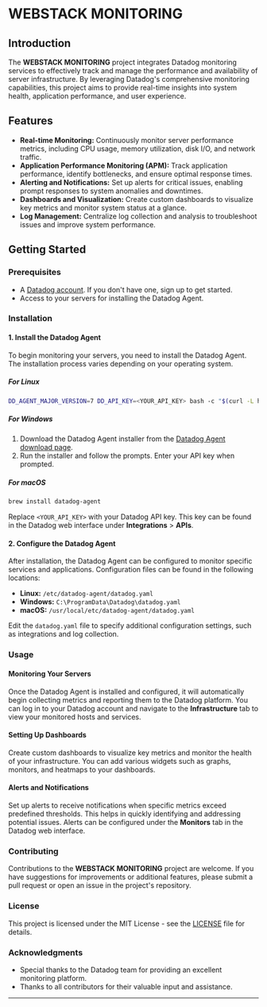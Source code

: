 # WEBSTACK MONITORING

## Introduction

The **WEBSTACK MONITORING** project integrates Datadog monitoring services to effectively track and manage the performance and availability of server infrastructure. By leveraging Datadog's comprehensive monitoring capabilities, this project aims to provide real-time insights into system health, application performance, and user experience.

## Features

- **Real-time Monitoring:** Continuously monitor server performance metrics, including CPU usage, memory utilization, disk I/O, and network traffic.
- **Application Performance Monitoring (APM):** Track application performance, identify bottlenecks, and ensure optimal response times.
- **Alerting and Notifications:** Set up alerts for critical issues, enabling prompt responses to system anomalies and downtimes.
- **Dashboards and Visualization:** Create custom dashboards to visualize key metrics and monitor system status at a glance.
- **Log Management:** Centralize log collection and analysis to troubleshoot issues and improve system performance.

## Getting Started

### Prerequisites

- A [Datadog account](https://www.datadoghq.com/). If you don't have one, sign up to get started.
- Access to your servers for installing the Datadog Agent.

### Installation

#### 1. Install the Datadog Agent

To begin monitoring your servers, you need to install the Datadog Agent. The installation process varies depending on your operating system.

##### For Linux

```sh
DD_AGENT_MAJOR_VERSION=7 DD_API_KEY=<YOUR_API_KEY> bash -c "$(curl -L https://s3.amazonaws.com/dd-agent/scripts/install_script.sh)"
```

##### For Windows

1. Download the Datadog Agent installer from the [Datadog Agent download page](https://app.datadoghq.com/account/settings#agent/windows).
2. Run the installer and follow the prompts. Enter your API key when prompted.

##### For macOS

```sh
brew install datadog-agent
```

Replace `<YOUR_API_KEY>` with your Datadog API key. This key can be found in the Datadog web interface under **Integrations** > **APIs**.

#### 2. Configure the Datadog Agent

After installation, the Datadog Agent can be configured to monitor specific services and applications. Configuration files can be found in the following locations:

- **Linux:** `/etc/datadog-agent/datadog.yaml`
- **Windows:** `C:\ProgramData\Datadog\datadog.yaml`
- **macOS:** `/usr/local/etc/datadog-agent/datadog.yaml`

Edit the `datadog.yaml` file to specify additional configuration settings, such as integrations and log collection.

### Usage

#### Monitoring Your Servers

Once the Datadog Agent is installed and configured, it will automatically begin collecting metrics and reporting them to the Datadog platform. You can log in to your Datadog account and navigate to the **Infrastructure** tab to view your monitored hosts and services.

#### Setting Up Dashboards

Create custom dashboards to visualize key metrics and monitor the health of your infrastructure. You can add various widgets such as graphs, monitors, and heatmaps to your dashboards.

#### Alerts and Notifications

Set up alerts to receive notifications when specific metrics exceed predefined thresholds. This helps in quickly identifying and addressing potential issues. Alerts can be configured under the **Monitors** tab in the Datadog web interface.

### Contributing

Contributions to the **WEBSTACK MONITORING** project are welcome. If you have suggestions for improvements or additional features, please submit a pull request or open an issue in the project's repository.

### License

This project is licensed under the MIT License - see the [LICENSE](LICENSE) file for details.

### Acknowledgments

- Special thanks to the Datadog team for providing an excellent monitoring platform.
- Thanks to all contributors for their valuable input and assistance.

---
